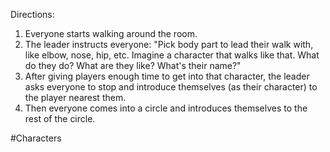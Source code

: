 Directions:
1. Everyone starts walking around the room.
2. The leader instructs everyone: "Pick body part to lead their walk with, like elbow, nose, hip, etc. Imagine a character that walks like that. What do they do? What are they like? What's their name?"
3. After giving players enough time to get into that character, the leader asks everyone to stop and introduce themselves (as their character) to the player nearest them.
4. Then everyone comes into a circle and introduces themselves to the rest of the circle.

#Characters